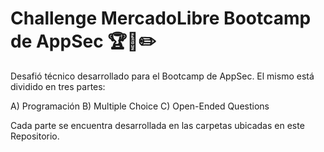 #  Challenge MercadoLibre Bootcamp de AppSec  🏆🧩✏️

Desafió técnico desarrollado para el Bootcamp de AppSec. 
El mismo está dividido en tres partes:

A) Programación
B) Multiple Choice
C) Open-Ended Questions

Cada parte se encuentra desarrollada en las carpetas ubicadas en este Repositorio.


